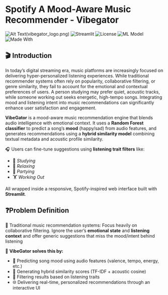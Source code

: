 # Spotify A Mood-Aware Music Recommender - Vibegator
![Alt Text](image-url)(vibegator_logo.png)
![Streamlit](https://img.shields.io/badge/Framework-Streamlit-ff4b4b?logo=streamlit&logoColor=white)
![License](https://img.shields.io/badge/License-MIT-green.svg)
![ML Model](https://img.shields.io/badge/Model-Random%20Forest-blue)
![Made With](https://img.shields.io/badge/Built%20with-Python%203.10-blue?logo=python)

## 🎬 Introduction
In today’s digital streaming era, music platforms are increasingly focused on delivering hyper-personalized listening experiences. While traditional recommender systems often rely on popularity, collaborative filtering, or genre similarity, they fail to account for the emotional and contextual preferences of users. A person studying may prefer quiet, acoustic tracks, while someone working out seeks energetic, high-tempo songs. Integrating mood and listening intent into music recommendations can significantly enhance user satisfaction and engagement.

**VibeGator** is a mood-aware music recommendation engine that blends audio intelligence with emotional context. It uses a **Random Forest classifier** to predict a song’s **mood** (happy/sad) from audio features, and generates recommendations using a **hybrid similarity model** combining textual metadata and acoustic profile similarity.

🎧 Users can fine-tune suggestions using **listening trait filters** like:
- 🎯 *Studying*
- 🧘 *Relaxing*
- 💃 *Partying*
- 🏋️ *Working Out*

All wrapped inside a responsive, Spotify-inspired web interface built with **Streamlit**.

## ❓Problem Definition
🎯 Traditional music recommendation systems: Focus heavily on collaborative filtering. Ignore the user’s **emotional state** and **listening context** and offer generic suggestions that miss the mood/intent behind listening

🚀 **VibeGator solves this by:**
- 🧠 Predicting song mood using audio features (valence, tempo, energy, etc.)
- 🎵 Generating hybrid similarity scores (TF-IDF + acoustic cosine)
- 🧩 Filtering results based on listening traits
- 🌐 Delivering real-time, personalized recommendations through an interactive UI





